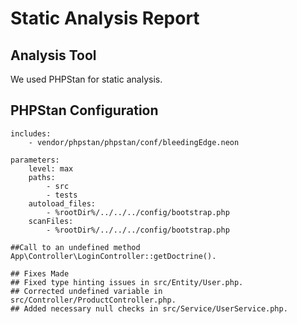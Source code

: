 # Static Analysis Report

## Analysis Tool
We used PHPStan for static analysis.

## PHPStan Configuration
```neon
includes:
    - vendor/phpstan/phpstan/conf/bleedingEdge.neon

parameters:
    level: max
    paths:
        - src
        - tests
    autoload_files:
        - %rootDir%/../../../config/bootstrap.php
    scanFiles:
        - %rootDir%/../../../config/bootstrap.php

##Call to an undefined method App\Controller\LoginController::getDoctrine().

## Fixes Made
## Fixed type hinting issues in src/Entity/User.php.
## Corrected undefined variable in src/Controller/ProductController.php.
## Added necessary null checks in src/Service/UserService.php.
